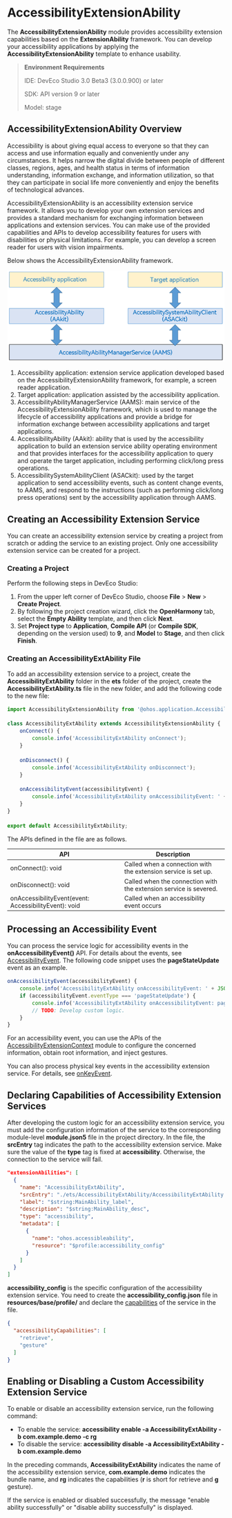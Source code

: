 # AccessibilityExtensionAbility

The **AccessibilityExtensionAbility** module provides accessibility extension capabilities based on the **ExtensionAbility** framework. You can develop your accessibility applications by applying the **AccessibilityExtensionAbility** template to enhance usability.

> **Environment Requirements**
>
> IDE: DevEco Studio 3.0 Beta3 (3.0.0.900) or later
>
> SDK: API version 9 or later
>
> Model: stage

## AccessibilityExtensionAbility Overview

Accessibility is about giving equal access to everyone so that they can access and use information equally and conveniently under any circumstances. It helps narrow the digital divide between people of different classes, regions, ages, and health status in terms of information understanding, information exchange, and information utilization, so that they can participate in social life more conveniently and enjoy the benefits of technological advances.

AccessibilityExtensionAbility is an accessibility extension service framework. It allows you to develop your own extension services and provides a standard mechanism for exchanging information between applications and extension services. You can make use of the provided capabilities and APIs to develop accessibility features for users with disabilities or physical limitations. For example, you can develop a screen reader for users with vision impairments.

Below shows the AccessibilityExtensionAbility framework.

![AccessibilityFramework](figures/AccessibilityFramework.png)

1. Accessibility application: extension service application developed based on the AccessibilityExtensionAbility framework, for example, a screen reader application.
2. Target application: application assisted by the accessibility application.
3. AccessibilityAbilityManagerService (AAMS): main service of the AccessibilityExtensionAbility framework, which is used to manage the lifecycle of accessibility applications and provide a bridge for information exchange between accessibility applications and target applications.
4. AccessibilityAbility (AAkit): ability that is used by the accessibility application to build an extension service ability operating environment and that provides interfaces for the accessibility application to query and operate the target application, including performing click/long press operations.
5. AccessibilitySystemAbilityClient (ASACkit): used by the target application to send accessibility events, such as content change events, to AAMS, and respond to the instructions (such as performing click/long press operations) sent by the accessibility application through AAMS.

## Creating an Accessibility Extension Service

You can create an accessibility extension service by creating a project from scratch or adding the service to an existing project. Only one accessibility extension service can be created for a project.

### Creating a Project

Perform the following steps in DevEco Studio:
1. From the upper left corner of DevEco Studio, choose **File** > **New** > **Create Project**.
2. By following the project creation wizard, click the **OpenHarmony** tab, select the **Empty Ability** template, and then click **Next**.
3. Set **Project type** to **Application**, **Compile API** (or **Compile SDK**, depending on the version used) to **9**, and **Model** to **Stage**, and then click **Finish**.

### Creating an AccessibilityExtAbility File

To add an accessibility extension service to a project, create the **AccessibilityExtAbility** folder in the **ets** folder of the project, create the **AccessibilityExtAbility.ts** file in the new folder, and add the following code to the new file:

```typescript
import AccessibilityExtensionAbility from '@ohos.application.AccessibilityExtensionAbility';

class AccessibilityExtAbility extends AccessibilityExtensionAbility {
    onConnect() {
        console.info('AccessibilityExtAbility onConnect');
    }

    onDisconnect() {
        console.info('AccessibilityExtAbility onDisconnect');
    }

    onAccessibilityEvent(accessibilityEvent) {
        console.info('AccessibilityExtAbility onAccessibilityEvent: ' + JSON.stringify(accessibilityEvent));
    }
}

export default AccessibilityExtAbility;
```

The APIs defined in the file are as follows.

| API| Description|
| ---- | ---- |
| onConnect(): void | Called when a connection with the extension service is set up.|
| onDisconnect(): void | Called when the connection with the extension service is severed.|
| onAccessibilityEvent(event: AccessibilityEvent): void | Called when an accessibility event occurs|

## Processing an Accessibility Event

You can process the service logic for accessibility events in the **onAccessibilityEvent()** API. For details about the events, see [AccessibilityEvent](../reference/apis/js-apis-application-accessibilityExtensionAbility.md#accessibilityevent). The following code snippet uses the **pageStateUpdate** event as an example.

```typescript
onAccessibilityEvent(accessibilityEvent) {
    console.info('AccessibilityExtAbility onAccessibilityEvent: ' + JSON.stringify(accessibilityEvent));
    if (accessibilityEvent.eventType === 'pageStateUpdate') {
        console.info('AccessibilityExtAbility onAccessibilityEvent: pageStateUpdate');
        // TODO: Develop custom logic.
    }
}
```
For an accessibility event, you can use the APIs of the [AccessibilityExtensionContext](../reference/apis/js-apis-inner-application-accessibilityExtensionContext.md) module to configure the concerned information, obtain root information, and inject gestures.

You can also process physical key events in the accessibility extension service. For details, see [onKeyEvent](../reference/apis/js-apis-application-accessibilityExtensionAbility.md#accessibilityextensionabilityonkeyevent).

## Declaring Capabilities of Accessibility Extension Services

After developing the custom logic for an accessibility extension service, you must add the configuration information of the service to the corresponding module-level **module.json5** file in the project directory. In the file, the **srcEntry** tag indicates the path to the accessibility extension service. Make sure the value of the **type** tag is fixed at **accessibility**. Otherwise, the connection to the service will fail.

```json
"extensionAbilities": [
  {
    "name": "AccessibilityExtAbility",
    "srcEntry": "./ets/AccessibilityExtAbility/AccessibilityExtAbility.ts",
    "label": "$string:MainAbility_label",
    "description": "$string:MainAbility_desc",
    "type": "accessibility",
    "metadata": [
      {
        "name": "ohos.accessibleability",
        "resource": "$profile:accessibility_config"
      }
    ]
  }
]
```
**accessibility_config** is the specific configuration of the accessibility extension service. You need to create the **accessibility_config.json** file in **resources/base/profile/** and declare the [capabilities](../reference/apis/js-apis-accessibility.md#capability) of the service in the file.
```json
{
  "accessibilityCapabilities": [
    "retrieve",
    "gesture"
  ]
}
```
## Enabling or Disabling a Custom Accessibility Extension Service

To enable or disable an accessibility extension service, run the following command:
- To enable the service: **accessibility enable -a AccessibilityExtAbility -b com.example.demo -c rg**
- To disable the service: **accessibility disable -a AccessibilityExtAbility -b com.example.demo**

In the preceding commands, **AccessibilityExtAbility** indicates the name of the accessibility extension service, **com.example.demo** indicates the bundle name, and **rg** indicates the capabilities (**r** is short for retrieve and **g** gesture).

If the service is enabled or disabled successfully, the message "enable ability successfully" or "disable ability successfully" is displayed.

